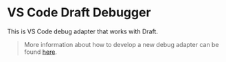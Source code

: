 # VS Code Draft Debugger

This is VS Code debug adapter that works with Draft.

> More information about how to develop a new debug adapter can be found [here](https://code.visualstudio.com/docs/extensions/example-debuggers).

